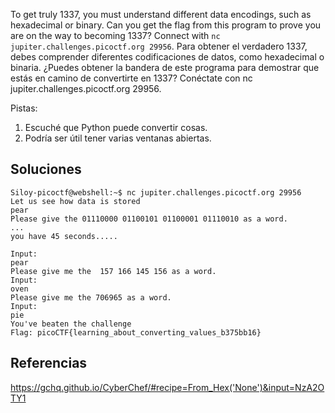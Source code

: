 To get truly 1337, you must understand different data encodings, such as hexadecimal or binary. Can you get the flag from this program to prove you are on the way to becoming 1337? Connect with `nc jupiter.challenges.picoctf.org 29956`.
Para obtener el verdadero 1337, debes comprender diferentes codificaciones de datos, como hexadecimal o binaria. ¿Puedes obtener la bandera de este programa para demostrar que estás en camino de convertirte en 1337? Conéctate con nc jupiter.challenges.picoctf.org 29956.

Pistas:
1. Escuché que Python puede convertir cosas.
2. Podría ser útil tener varias ventanas abiertas.

## Soluciones
```
Siloy-picoctf@webshell:~$ nc jupiter.challenges.picoctf.org 29956
Let us see how data is stored
pear
Please give the 01110000 01100101 01100001 01110010 as a word.
...
you have 45 seconds.....

Input:
pear
Please give me the  157 166 145 156 as a word.
Input:
oven
Please give me the 706965 as a word.
Input:
pie
You've beaten the challenge
Flag: picoCTF{learning_about_converting_values_b375bb16}
```

## Referencias
https://gchq.github.io/CyberChef/#recipe=From_Hex('None')&input=NzA2OTY1

